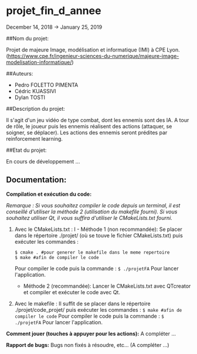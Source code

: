 # projet_fin_d_annee


December 14, 2018   ->    January 25, 2019


##Nom du projet:

Projet de majeure Image, modélisation et informatique (IMI) à CPE Lyon.
(https://www.cpe.fr/ingenieur-sciences-du-numerique/majeure-image-modelisation-informatique/)



##Auteurs:
* Pedro FOLETTO PIMENTA
* Cédric KUASSIVI
* Dylan TOSTI



##Description du projet:

Il s'agit d'un jeu vidéo de type combat, dont les ennemis sont des IA. A tour de rôle, le joueur puis les ennemis réalisent des actions (attaquer, se soigner, se déplacer). Les actions des ennemis seront prédites par reinforcement learning.



##Etat du projet:

En cours de développement ...




## Documentation:

**Compilation et exécution du code:**

_Remarque : Si vous souhaitez compiler le code depuis un terminal, il est conseillé d'utiliser la méthode 2 (utilisation du makefile fourni).
Si vous souhaitez utiliser Qt, il vous suffira d'utiliser le CMakeLists.txt fourni._

  1. Avec le CMakeLists.txt :
  I   - Méthode 1 (non recommandée): Se placer dans le répertoire ./projet/ (où se touve le fichier CMakeLists.txt) puis exécuter les commandes :
      ```
      $ cmake . #pour generer le makefile dans le meme repertoire
      $ make #afin de compiler le code

      ```
      Pour compiler le code puis la commande :
      `$ ./projetFA`
      Pour lancer l'application.

      - Méthode 2 (recommandée): Lancer le CMakeLists.txt avec QTcreator et compiler et exécuter le code avec Qt.


  2. Avec le makefile : Il suffit de se placer dans le répertoire ./projet/code_projet/ puis exécuter les commandes :
      `$ make #afin de compiler le code`
      Pour compiler le code puis la commande :
      `$ ./projetFA`
      Pour lancer l'application.


**Comment jouer (touches à appuyer pour les actions):**
A compléter ...

**Rapport de bugs:**
Bugs non fixés à résoudre, etc... (A compléter ...)

